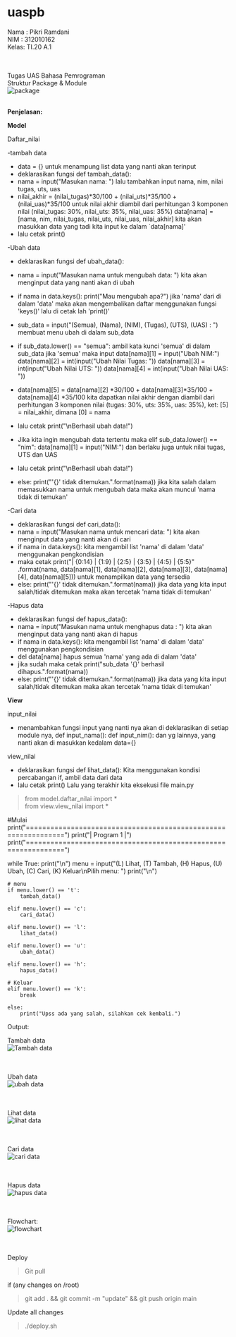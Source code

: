 # uaspb
Nama : Pikri Ramdani<br>
NIM  : 312010162<br>
Kelas: TI.20 A.1<br>
<br><br>

Tugas UAS Bahasa Pemrograman<br>
Struktur Package & Module<br>
![package](images/package.PNG) <br><br>

**Penjelasan:**

**Model**

Daftar_nilai

-tambah data

* data = {} untuk menampung list data yang nanti akan terinput  
* deklarasikan fungsi def tambah_data():
* nama = input("Masukan nama: ") lalu tambahkan input nama, nim, nilai tugas, uts, uas
* nilai_akhir = (nilai_tugas)*30/100 + (nilai_uts)*35/100 + (nilai_uas)*35/100 untuk nilai akhir diambil dari perhitungan 3 komponen nilai (nilai_tugas: 30%, nilai_uts: 35%, nilai_uas: 35%)
data[nama] = [nama, nim, nilai_tugas, nilai_uts, nilai_uas, nilai_akhir] kita akan masukkan data yang tadi kita input ke dalam \`data[nama]'
* lalu cetak print()

-Ubah data

* deklarasikan fungsi def ubah_data():

* nama = input("Masukan nama untuk mengubah data: ") kita akan menginput data yang nanti akan di ubah

* if nama in data.keys(): print("Mau mengubah apa?") jika 'nama' dari di dalam 'data' maka akan mengembalikan daftar menggunakan fungsi 'keys()' lalu di cetak lah 'print()'

* sub_data = input("(Semua), (Nama), (NIM), (Tugas), (UTS), (UAS) : ") membuat menu ubah di dalam sub_data

* if sub_data.lower() == "semua": ambil kata kunci 'semua' di dalam sub_data jika 'semua' maka input data[nama][1] = input("Ubah NIM:") data[nama][2] = int(input("Ubah Nilai Tugas: ")) data[nama][3] = int(input("Ubah Nilai UTS: ")) data[nama][4] = int(input("Ubah Nilai UAS: "))

* data[nama][5] = data[nama][2] *30/100 + data[nama][3]*35/100 + data[nama][4] *35/100 kita dapatkan nilai akhir dengan diambil dari perhitungan 3 komponen nilai (tugas: 30%, uts: 35%, uas: 35%), ket: [5] = nilai_akhir, dimana [0] = nama

* lalu cetak print("\\nBerhasil ubah data!")

* Jika kita ingin mengubah data tertentu maka elif sub_data.lower() == "nim": data[nama][1] = input("NIM:") dan berlaku juga untuk nilai tugas, UTS dan UAS

* lalu cetak print("\\nBerhasil ubah data!")

* else: print("'{}' tidak ditemukan.".format(nama)) jika kita salah dalam memasukkan nama untuk mengubah data maka akan muncul 'nama tidak di temukan'

-Cari data

* deklarasikan fungsi def cari_data():
* nama = input("Masukan nama untuk mencari data: ") kita akan menginput data yang nanti akan di cari
* if nama in data.keys(): kita mengambil list 'nama' di dalam 'data' menggunakan pengkondisian
* maka cetak print("| {0:14} | {1:9} | {2:5} | {3:5} | {4:5} | {5:5}" .format(nama, data[nama][1], data[nama][2], data[nama][3], data[nama][4], data[nama][5])) untuk menampilkan data yang tersedia
* else: print("'{}' tidak ditemukan.".format(nama)) jika data yang kita input salah/tidak ditemukan maka akan tercetak 'nama tidak di temukan'

-Hapus data

* deklarasikan fungsi def hapus_data():
* nama = input("Masukan nama untuk menghapus data : ") kita akan menginput data yang nanti akan di hapus
* if nama in data.keys(): kita mengambil list 'nama' di dalam 'data' menggunakan pengkondisian
* del data[nama] hapus semua 'nama' yang ada di dalam 'data'
* jika sudah maka cetak print("sub_data '{}' berhasil dihapus.".format(nama))
* else: print("'{}' tidak ditemukan.".format(nama)) jika data yang kita input salah/tidak ditemukan maka akan tercetak 'nama tidak di temukan'

**View**

input_nilai

* menambahkan fungsi input yang nanti nya akan di deklarasikan di setiap module nya, def input_nama(): def input_nim(): dan yg lainnya, yang nanti akan di masukkan kedalam data={}

view_nilai

* deklarasikan fungsi def lihat_data(): Kita menggunakan kondisi percabangan if, ambil data dari data
* lalu cetak print()
Lalu yang terakhir kita eksekusi file main.py

> from model.daftar_nilai import * <br>
> from view.view_nilai import * 

#Mulai
print("===============================================================")
print("|                           Program 1                         |")
print("===============================================================")

while True:
    print("\\n")
    menu = input("(L) Lihat, (T) Tambah, (H) Hapus, (U) Ubah, (C) Cari, (K) Keluar\\nPilih menu: ")
    print("\\n")

    # menu
    if menu.lower() == 't':
        tambah_data()

    elif menu.lower() == 'c':
        cari_data()

    elif menu.lower() == 'l':
        lihat_data()

    elif menu.lower() == 'u':
        ubah_data()

    elif menu.lower() == 'h':
        hapus_data()

    # Keluar
    elif menu.lower() == 'k':
        break

    else:
        print("Upss ada yang salah, silahkan cek kembali.")

Output:

Tambah data<br>
![Tambah data](images/tambah-data.PNG) <br><br>
<br>

Ubah data<br>
![ubah data](images/ubah-data.PNG)<br><br>
<br>

Lihat data<br>
![lihat data](images/lihat-data.PNG)<br><br>
<br>

Cari data<br>
![cari data](images/cari-data.PNG)<br><br>
<br>

Hapus data<br>
![hapus data](images/hapus-data.PNG)<br><br>
<br>

Flowchart:<br>
![flowchart](images/flowchart.png)<br><br>
<br>

Deploy
>Git pull

if (any changes on /root)
>git add . && git commit -m "update" && git push origin main

Update all changes
>./deploy.sh